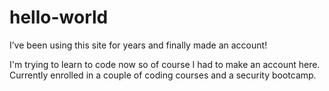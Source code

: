 # hello-world
I’ve been using this site for years and finally made an account!

I'm trying to learn to code now so of course I had to make an account here.
Currently enrolled in a couple of coding courses and a security bootcamp.
